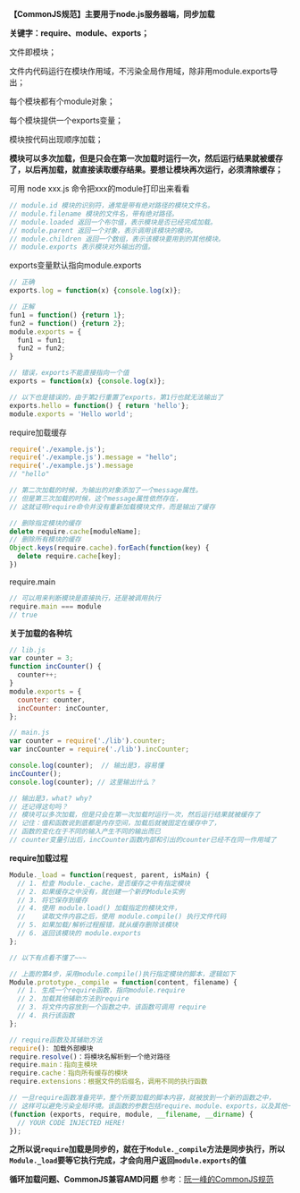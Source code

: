 **【CommonJS规范】主要用于node.js服务器端，同步加载** 

**关键字：require、module、exports；** 

文件即模块；

文件内代码运行在模块作用域，不污染全局作用域，除非用module.exports导出；

每个模块都有个module对象；

每个模块提供一个exports变量；

模块按代码出现顺序加载；

**模块可以多次加载，但是只会在第一次加载时运行一次，然后运行结果就被缓存了，以后再加载，就直接读取缓存结果。要想让模块再次运行，必须清除缓存；** 



可用 node xxx.js 命令把xxx的module打印出来看看

```javascript
// module.id 模块的识别符，通常是带有绝对路径的模块文件名。
// module.filename 模块的文件名，带有绝对路径。
// module.loaded 返回一个布尔值，表示模块是否已经完成加载。
// module.parent 返回一个对象，表示调用该模块的模块。
// module.children 返回一个数组，表示该模块要用到的其他模块。
// module.exports 表示模块对外输出的值。
```

exports变量默认指向module.exports

```javascript
// 正确
exports.log = function(x) {console.log(x)};

// 正解
fun1 = function() {return 1};
fun2 = function() {return 2};
module.exports = {
  fun1 = fun1;
  fun2 = fun2;
}

// 错误，exports不能直接指向一个值
exports = function(x) {console.log(x)};

// 以下也是错误的，由于第2行重置了exports，第1行也就无法输出了
exports.hello = function() { return 'hello'};
module.exports = 'Hello world';
```

require加载缓存

```javascript
require('./example.js');
require('./example.js').message = "hello";
require('./example.js').message
// "hello"

// 第二次加载的时候，为输出的对象添加了一个message属性。
// 但是第三次加载的时候，这个message属性依然存在，
// 这就证明require命令并没有重新加载模块文件，而是输出了缓存

// 删除指定模块的缓存
delete require.cache[moduleName];
// 删除所有模块的缓存
Object.keys(require.cache).forEach(function(key) {
  delete require.cache[key];
})
```

require.main

```javascript
// 可以用来判断模块是直接执行，还是被调用执行
require.main === module
// true
```



**关于加载的各种坑** 

```javascript
// lib.js
var counter = 3;
function incCounter() {
  counter++;
}
module.exports = {
  counter: counter,
  incCounter: incCounter,
};

// main.js
var counter = require('./lib').counter;
var incCounter = require('./lib').incCounter;

console.log(counter);  // 输出是3，容易懂
incCounter();
console.log(counter); // 这里输出什么？

// 输出是3，what? why?
// 还记得这句吗？
// 模块可以多次加载，但是只会在第一次加载时运行一次，然后运行结果就被缓存了
// 记住：值和函数说到底都是内存空间，加载后就被固定在缓存中了，
// 函数的变化在于不同的输入产生不同的输出而已
// counter变量引出后，incCounter函数内部和引出的counter已经不在同一作用域了
```



**require加载过程** 

```javascript
Module._load = function(request, parent, isMain) {
  // 1. 检查 Module._cache，是否缓存之中有指定模块
  // 2. 如果缓存之中没有，就创建一个新的Module实例
  // 3. 将它保存到缓存
  // 4. 使用 module.load() 加载指定的模块文件，
  //    读取文件内容之后，使用 module.compile() 执行文件代码
  // 5. 如果加载/解析过程报错，就从缓存删除该模块
  // 6. 返回该模块的 module.exports
};

// 以下有点看不懂了~~~

// 上面的第4步，采用module.compile()执行指定模块的脚本，逻辑如下
Module.prototype._compile = function(content, filename) {
  // 1. 生成一个require函数，指向module.require
  // 2. 加载其他辅助方法到require
  // 3. 将文件内容放到一个函数之中，该函数可调用 require
  // 4. 执行该函数
};

// require函数及其辅助方法
require(): 加载外部模块
require.resolve()：将模块名解析到一个绝对路径
require.main：指向主模块
require.cache：指向所有缓存的模块
require.extensions：根据文件的后缀名，调用不同的执行函数

// 一旦require函数准备完毕，整个所要加载的脚本内容，就被放到一个新的函数之中，
// 这样可以避免污染全局环境。该函数的参数包括require、module、exports，以及其他一些参数
(function (exports, require, module, __filename, __dirname) {
  // YOUR CODE INJECTED HERE!
});
```



**之所以说`require`加载是同步的，就在于`Module._compile`方法是同步执行，所以`Module._load`要等它执行完成，才会向用户返回`module.exports`的值** 



**循环加载问题、CommonJS兼容AMD问题** 参考：[阮一峰的CommonJS规范](http://javascript.ruanyifeng.com/nodejs/module.html) 